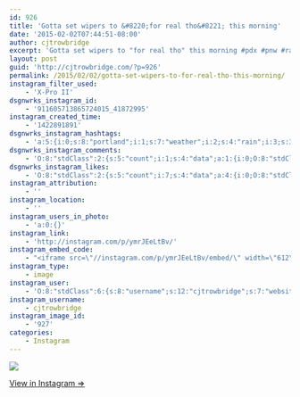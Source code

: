 ```yaml
---
id: 926
title: 'Gotta set wipers to &#8220;for real tho&#8221; this morning'
date: '2015-02-02T07:44:51-08:00'
author: cjtrowbridge
excerpt: 'Gotta set wipers to "for real tho" this morning #pdx #pnw #rain #weather #portland'
layout: post
guid: 'http://cjtrowbridge.com/?p=926'
permalink: /2015/02/02/gotta-set-wipers-to-for-real-tho-this-morning/
instagram_filter_used:
    - 'X-Pro II'
dsgnwrks_instagram_id:
    - '911605713865724015_41872995'
instagram_created_time:
    - '1422891891'
dsgnwrks_instagram_hashtags:
    - 'a:5:{i:0;s:8:"portland";i:1;s:7:"weather";i:2;s:4:"rain";i:3;s:3:"pnw";i:4;s:3:"pdx";}'
dsgnwrks_instagram_comments:
    - 'O:8:"stdClass":2:{s:5:"count";i:1;s:4:"data";a:1:{i:0;O:8:"stdClass":4:{s:12:"created_time";s:10:"1422892562";s:4:"text";s:11:"Good stuff!";s:4:"from";O:8:"stdClass":4:{s:8:"username";s:14:"nhammonddesign";s:15:"profile_picture";s:106:"https://igcdn-photos-d-a.akamaihd.net/hphotos-ak-xfa1/t51.2885-19/10576137_432081860265763_859155210_a.jpg";s:2:"id";s:7:"3392672";s:9:"full_name";s:12:"Nick Hammond";}s:2:"id";s:18:"911611347730354423";}}}'
dsgnwrks_instagram_likes:
    - 'O:8:"stdClass":2:{s:5:"count";i:7;s:4:"data";a:4:{i:0;O:8:"stdClass":4:{s:8:"username";s:10:"piedruickz";s:15:"profile_picture";s:86:"https://instagramimages-a.akamaihd.net/profiles/profile_1031112650_75sq_1390885535.jpg";s:2:"id";s:10:"1031112650";s:9:"full_name";s:44:"⠀⠀⠀⠀⠀⠀⠀ ⠀⠀⠀      H  P  R";}i:1;O:8:"stdClass":4:{s:8:"username";s:9:"nazghoul_";s:15:"profile_picture";s:105:"https://igcdn-photos-d-a.akamaihd.net/hphotos-ak-frc/t51.2885-19/10543542_838637796174611_151210582_a.jpg";s:2:"id";s:8:"19523293";s:9:"full_name";s:12:"Jake Cabrera";}i:2;O:8:"stdClass":4:{s:8:"username";s:13:"hectorwlnunez";s:15:"profile_picture";s:107:"https://igcdn-photos-g-a.akamaihd.net/hphotos-ak-xaf1/t51.2885-19/10882050_343063912543406_1114818280_a.jpg";s:2:"id";s:9:"505729862";s:9:"full_name";s:12:"Hector Nunez";}i:3;O:8:"stdClass":4:{s:8:"username";s:8:"dizzleme";s:15:"profile_picture";s:84:"https://instagramimages-a.akamaihd.net/profiles/profile_12340414_75sq_1358478611.jpg";s:2:"id";s:8:"12340414";s:9:"full_name";s:4:"Tony";}}}'
instagram_attribution:
    - ''
instagram_location:
    - ''
instagram_users_in_photo:
    - 'a:0:{}'
instagram_link:
    - 'http://instagram.com/p/ymrJEeLtBv/'
instagram_embed_code:
    - "<iframe src=\"//instagram.com/p/ymrJEeLtBv/embed/\" width=\"612\" height=\"710\" frameborder=\"0\" scrolling=\"no\" allowtransparency=\"true\"></iframe>\n"
instagram_type:
    - image
instagram_user:
    - 'O:8:"stdClass":6:{s:8:"username";s:12:"cjtrowbridge";s:7:"website";s:0:"";s:15:"profile_picture";s:103:"https://igcdn-photos-f-a.akamaihd.net/hphotos-ak-xpa1/t51.2885-19/925559_452430704897917_67836701_a.jpg";s:9:"full_name";s:13:"CJ Trowbridge";s:3:"bio";s:0:"";s:2:"id";s:8:"41872995";}'
instagram_username:
    - cjtrowbridge
instagram_image_id:
    - '927'
categories:
    - Instagram
---
```


[![](http://blog.cjtrowbridge.com/wp-content/uploads/2015/02/10946670_369017626615016_1075077046_n.jpg)](http://instagram.com/p/ymrJEeLtBv/)

[View in Instagram ⇒](http://instagram.com/p/ymrJEeLtBv/)